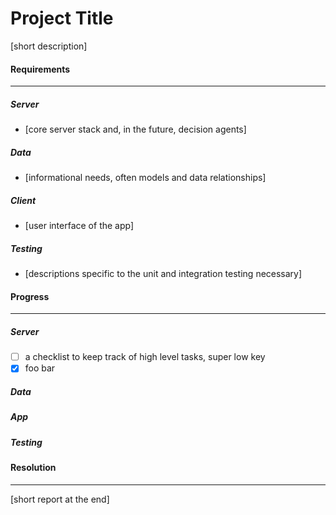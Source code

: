 Project Title
=============

[short description]

#### Requirements
-----------------
##### Server
 * [core server stack and, in the future, decision agents]

##### Data
 * [informational needs, often models and data relationships]

##### Client
 * [user interface of the app]

##### Testing
 * [descriptions specific to the unit and integration testing necessary]

#### Progress
-------------
##### Server
- [ ] a checklist to keep track of high level tasks, super low key
- [x] foo bar

##### Data
##### App
##### Testing

#### Resolution
---------------
 [short report at the end]
